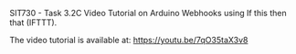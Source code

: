 SIT730 - Task 3.2C
Video Tutorial on Arduino Webhooks using If this then that (IFTTT).

The video tutorial is available at: https://youtu.be/7qO35taX3v8